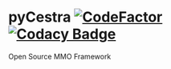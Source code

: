 # pyCestra [![CodeFactor](https://www.codefactor.io/repository/github/cestra/pycestra/badge)](https://www.codefactor.io/repository/github/cestra/pycestra) [![Codacy Badge](https://api.codacy.com/project/badge/Grade/5aae2146efb645b2a36dddab25e23c77)](https://www.codacy.com/app/The-Broccoli/pyCestra?utm_source=github.com&amp;utm_medium=referral&amp;utm_content=The-Broccoli/pyCestra&amp;utm_campaign=Badge_Grade)
Open Source MMO Framework
